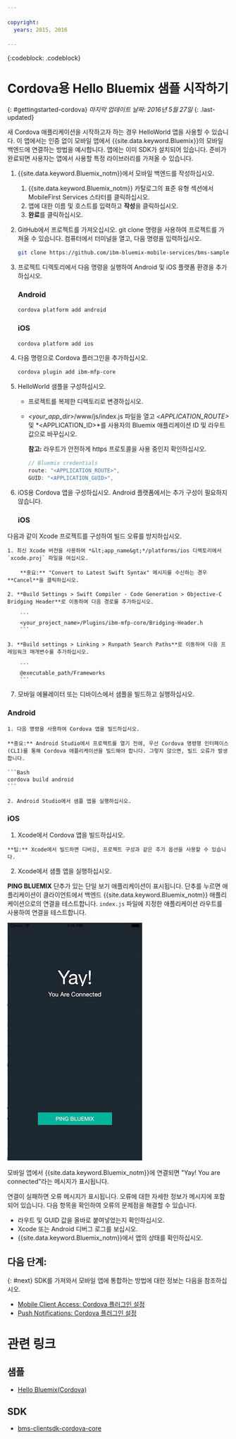 ```yaml
---

copyright:
  years: 2015, 2016

---
```

<!-- Attribute definitions -->
{:codeblock: .codeblock}

# Cordova용 Hello Bluemix 샘플 시작하기
{: #gettingstarted-cordova}
*마지막 업데이트 날짜: 2016년 5월 27일*
{: .last-updated}

새 Cordova 애플리케이션을 시작하고자 하는 경우 HelloWorld 앱을 사용할 수 있습니다. 이 앱에서는 인증 없이 모바일 앱에서 {{site.data.keyword.Bluemix}}의 모바일 백엔드에 연결하는 방법을 예시합니다. 앱에는 이미 SDK가 설치되어 있습니다. 준비가 완료되면 사용자는 앱에서 사용할 특정 라이브러리를 가져올 수 있습니다.

1. {{site.data.keyword.Bluemix_notm}}에서 모바일 백엔드를 작성하십시오.

	1. {{site.data.keyword.Bluemix_notm}} 카탈로그의 표준 유형 섹션에서 MobileFirst Services 스타터를 클릭하십시오.
	1. 앱에 대한 이름 및 호스트를 입력하고 **작성**을 클릭하십시오.
	1. **완료**를 클릭하십시오.

2. GitHub에서 프로젝트를 가져오십시오. git clone 명령을 사용하여 프로젝트를 가져올 수 있습니다. 컴퓨터에서 터미널을 열고, 다음 명령을 입력하십시오.

	```Bash
	git clone https://github.com/ibm-bluemix-mobile-services/bms-samples-cordova-helloworld
	```

3. 프로젝트 디렉토리에서 다음 명령을 실행하여 Android 및 iOS 플랫폼 환경을 추가하십시오.

	### Android

	```Bash
	cordova platform add android
	```

	### iOS

	```Bash
	cordova platform add ios
	```

4. 다음 명령으로 Cordova 플러그인을 추가하십시오.

	```Bash
	cordova plugin add ibm-mfp-core
	```

5. HelloWorld 샘플을 구성하십시오.

	* 프로젝트를 복제한 디렉토리로 변경하십시오.
	* *&lt;your_app_dir&gt;*/www/js/index.js 파일을 열고 *&lt;APPLICATION_ROUTE&gt;* 및 *&lt;APPLICATION_ID&gt;*를 사용자의 Bluemix 애플리케이션 ID 및 라우트 값으로 바꾸십시오.

		**참고:** 라우트가 안전하게 https 프로토콜을 사용 중인지 확인하십시오.

		```Javascript
		// Bluemix credentials
		route: "<APPLICATION_ROUTE>",
		GUID: "<APPLICATION_GUID>",
		```

6. iOS용 Cordova 앱을 구성하십시오. Android 플랫폼에서는 추가 구성이 필요하지 않습니다.

	### iOS
  다음과 같이 Xcode 프로젝트를 구성하여 빌드 오류를 방지하십시오.

	1. 최신 Xcode 버전을 사용하여 *&lt;app_name&gt;*/platforms/ios 디렉토리에서 `xcode.proj` 파일을 여십시오.

		**중요:** "Convert to Latest Swift Syntax" 메시지를 수신하는 경우 **Cancel**을 클릭하십시오.

	2. **Build Settings > Swift Compiler - Code Generation > Objective-C Bridging Header**로 이동하여 다음 경로를 추가하십시오.

		```
		<your_project_name>/Plugins/ibm-mfp-core/Bridging-Header.h
		```

	3. **Build settings > Linking > Runpath Search Paths**로 이동하여 다음 프레임워크 매개변수를 추가하십시오.

		```
		@executable_path/Frameworks
		```

7. 모바일 에뮬레이터 또는 디바이스에서 샘플을 빌드하고 실행하십시오.

  ### Android
	1. 다음 명령을 사용하여 Cordova 앱을 빌드하십시오.

    **중요:** Android Studio에서 프로젝트를 열기 전에, 우선 Cordova 명령행 인터페이스(CLI)를 통해 Cordova 애플리케이션을 빌드해야 합니다. 그렇지 않으면, 빌드 오류가 발생합니다.

	```Bash
	cordova build android
	```

	2. Android Studio에서 샘플 앱을 실행하십시오.

  ### iOS
  1. Xcode에서 Cordova 앱을 빌드하십시오.

    **팁:** Xcode에서 빌드하면 디버깅, 프로젝트 구성과 같은 추가 옵션을 사용할 수 있습니다.

  2. Xcode에서 샘플 앱을 실행하십시오.

**PING BLUEMIX** 단추가 있는 단일 보기 애플리케이션이 표시됩니다. 단추를 누르면 애플리케이션이 클라이언트에서 백엔드 {{site.data.keyword.Bluemix_notm}} 애플리케이션으로의 연결을 테스트합니다. `index.js` 파일에 지정한 애플리케이션 라우트를 사용하여 연결을 테스트합니다.


![Hello World 애플리케이션이 Bluemix에 성공적으로 연결됨](images/yayconnected.jpg "그림 1. Hello World 애플리케이션이 Bluemix에 성공적으로 연결됨")


모바일 앱에서 {{site.data.keyword.Bluemix_notm}}에 연결되면 "Yay! You are connected"라는 메시지가 표시됩니다.


<!--![Hello World application not connected to Bluemix](images/bummer_android.jpg "Figure 2. Hello World application not connected to Bluemix")-->

연결이 실패하면 오류 메시지가 표시됩니다. 오류에 대한 자세한 정보가 메시지에 포함되어 있습니다. 다음 항목을 확인하여 오류의 문제점을 해결할 수 있습니다.

- 라우트 및 GUID 값을 올바로 붙여넣었는지 확인하십시오.
- Xcode 또는 Android 디버그 로그를 보십시오.
- {{site.data.keyword.Bluemix_notm}}에서 앱의 상태를 확인하십시오.

## 다음 단계:
{: #next}
SDK를 가져와서 모바일 앱에 통합하는 방법에 대한 정보는 다음을 참조하십시오.
* [Mobile Client Access: Cordova 플러그인 설정](../../services/mobileaccess/getting-started-cordova.html)
* [Push Notifications: Cordova 플러그인 설정](../../services/mobilepush/enablepush_cordova.html#setup_sdk_cordova)

# 관련 링크

## 샘플
   * [Hello Bluemix(Cordova)](https://github.com/ibm-bluemix-mobile-services/bms-samples-cordova-helloworld)

## SDK
   * [bms-clientsdk-cordova-core](https://github.com/ibm-bluemix-mobile-services/bms-clientsdk-cordova-plugin-core)

<!--## api
   * [Core API](https://www.{DomainName}/docs/api/content/api/mobilefirst/cordova/core-api-doc/overview-summary.html)
-->
